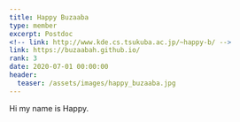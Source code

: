 ```yaml
---
title: Happy Buzaaba
type: member
excerpt: Postdoc
<!-- link: http://www.kde.cs.tsukuba.ac.jp/~happy-b/ -->
link: https://buzaabah.github.io/
rank: 3
date: 2020-07-01 00:00:00
header:
  teaser: /assets/images/happy_buzaaba.jpg
---
```


Hi my name is Happy.
